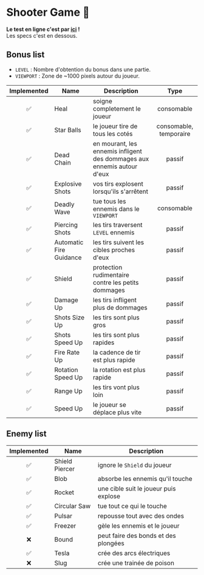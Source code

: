 # Shooter Game 👾

**Le test en ligne c'est par [ici](https://camilleabella.github.io/TypedShooterGame/) !**<br>
Les specs c'est en dessous.

## Bonus list

- `LEVEL` : Nombre d'obtention du bonus dans une partie.
- `VIEWPORT` : Zone de ~1000 pixels autour du joueur.

| Implemented | Name                    | Description                                                             |          Type          |
| :---------: | ----------------------- | ----------------------------------------------------------------------- | :--------------------: |
|     ✅      | Heal                    | soigne completement le joueur                                           |       consomable       |
|     ✅      | Star Balls              | le joueur tire de tous les cotés                                        | consomable, temporaire |
|     ✅      | Dead Chain              | en mourant, les ennemis infligent des dommages aux ennemis autour d'eux |         passif         |
|     ✅      | Explosive Shots         | vos tirs explosent lorsqu'ils s'arrêtent                                |         passif         |
|     ✅      | Deadly Wave             | tue tous les ennemis dans le `VIEWPORT`                                 |       consomable       |
|     ✅      | Piercing Shots          | les tirs traversent `LEVEL` ennemis                                     |         passif         |
|     ✅      | Automatic Fire Guidance | les tirs suivent les cibles proches d'eux                               |         passif         |
|     ✅      | Shield                  | protection rudimentaire contre les petits dommages                      |         passif         |
|     ✅      | Damage Up               | les tirs infligent plus de dommages                                     |         passif         |
|     ✅      | Shots Size Up           | les tirs sont plus gros                                                 |         passif         |
|     ✅      | Shots Speed Up          | les tirs sont plus rapides                                              |         passif         |
|     ✅      | Fire Rate Up            | la cadence de tir est plus rapide                                       |         passif         |
|     ✅      | Rotation Speed Up       | la rotation est plus rapide                                             |         passif         |
|     ✅      | Range Up                | les tirs vont plus loin                                                 |         passif         |
|     ✅      | Speed Up                | le joueur se déplace plus vite                                          |         passif         |

## Enemy list

| Implemented | Name           | Description                           |
| :---------: | -------------- | ------------------------------------- |
|     ✅      | Shield Piercer | ignore le `Shield` du joueur          |
|     ✅      | Blob           | absorbe les ennemis qu'il touche      |
|     ✅      | Rocket         | une cible suit le joueur puis explose |
|     ✅      | Circular Saw   | tue tout ce qui le touche             |
|     ✅      | Pulsar         | repousse tout avec des ondes          |
|     ✅      | Freezer        | gèle les ennemis et le joueur         |
|     ❌      | Bound          | peut faire des bonds et des plongées  |
|     ✅      | Tesla          | crée des arcs électriques             |
|     ❌      | Slug           | crée une trainée de poison            |
